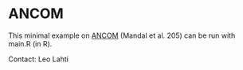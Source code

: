 # ANCOM

This minimal example on [ANCOM](https://www.ncbi.nlm.nih.gov/pubmed/26028277) (Mandal et al. 205) can be run with main.R (in R).

Contact: Leo Lahti

